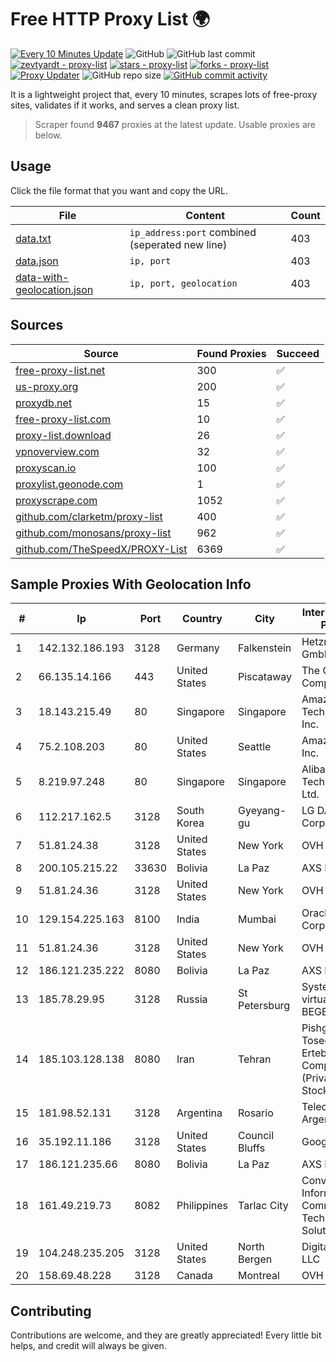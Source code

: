 
# Free HTTP Proxy List 🌍

[![Every 10 Minutes Update](https://github.com/mertguvencli/http-proxy-list/actions/workflows/main.yml/badge.svg?branch=main)](https://github.com/mertguvencli/http-proxy-list/actions/workflows/main.yml)
![GitHub](https://img.shields.io/github/license/mertguvencli/http-proxy-list)
![GitHub last commit](https://img.shields.io/github/last-commit/mertguvencli/http-proxy-list)
[![zevtyardt - proxy-list](https://img.shields.io/static/v1?label=zevtyardt&message=proxy-list&color=blue&logo=github)](https://github.com/zevtyardt/proxy-list "Go to GitHub repo")
[![stars - proxy-list](https://img.shields.io/github/stars/zevtyardt/proxy-list?style=social)](https://github.com/zevtyardt/proxy-list)
[![forks - proxy-list](https://img.shields.io/github/forks/zevtyardt/proxy-list?style=social)](https://github.com/zevtyardt/proxy-list)
[![Proxy Updater](https://github.com/zevtyardt/proxy-list/workflows/Proxy%20Updater/badge.svg)](https://github.com/zevtyardt/proxy-list/actions?query=workflow:"Proxy+Updater")
![GitHub repo size](https://img.shields.io/github/repo-size/zevtyardt/proxy-list)
[![GitHub commit activity](https://img.shields.io/github/commit-activity/m/zevtyardt/proxy-list?logo=commits)](https://github.com/zevtyardt/proxy-list/commits/main)

It is a lightweight project that, every 10 minutes, scrapes lots of free-proxy sites, validates if it works, and serves a clean proxy list.

> Scraper found **9467** proxies at the latest update. Usable proxies are below.

## Usage

Click the file format that you want and copy the URL.

|File|Content|Count|
|----|-------|-----|
|[data.txt](https://raw.githubusercontent.com/mertguvencli/http-proxy-list/main/proxy-list/data.txt)|`ip_address:port` combined (seperated new line)|403|
|[data.json](https://raw.githubusercontent.com/mertguvencli/http-proxy-list/main/proxy-list/data.json)|`ip, port`|403|
|[data-with-geolocation.json](https://raw.githubusercontent.com/mertguvencli/http-proxy-list/main/proxy-list/data-with-geolocation.json)|`ip, port, geolocation`|403|

## Sources

|Source|Found Proxies|Succeed|
|------|-------------|-------|
|[free-proxy-list.net](https://free-proxy-list.net)|300|✅|
|[us-proxy.org](https://www.us-proxy.org)|200|✅|
|[proxydb.net](http://proxydb.net)|15|✅|
|[free-proxy-list.com](https://free-proxy-list.com/?page=&port=&type%5B%5D=http&type%5B%5D=https&up_time=0&search=Search)|10|✅|
|[proxy-list.download](https://www.proxy-list.download/HTTP)|26|✅|
|[vpnoverview.com](https://vpnoverview.com/privacy/anonymous-browsing/free-proxy-servers)|32|✅|
|[proxyscan.io](https://www.proxyscan.io)|100|✅|
|[proxylist.geonode.com](https://proxylist.geonode.com/api/proxy-list?limit=300&page=1&sort_by=lastChecked&sort_type=desc&protocols=http,https)|1|✅|
|[proxyscrape.com](https://api.proxyscrape.com/v2/?request=displayproxies&protocol=http&timeout=10000&country=all&ssl=all&anonymity=all)|1052|✅|
|[github.com/clarketm/proxy-list](https://raw.githubusercontent.com/clarketm/proxy-list/master/proxy-list-raw.txt)|400|✅|
|[github.com/monosans/proxy-list](https://raw.githubusercontent.com/monosans/proxy-list/main/proxies/http.txt)|962|✅|
|[github.com/TheSpeedX/PROXY-List](https://raw.githubusercontent.com/TheSpeedX/PROXY-List/master/http.txt)|6369|✅|


## Sample Proxies With Geolocation Info

|#|Ip|Port|Country|City|Internet Service Provider|
|-|--|----|-------|----|-------------------------|
|1|142.132.186.193|3128|Germany|Falkenstein|Hetzner Online GmbH|
|2|66.135.14.166|443|United States|Piscataway|The Constant Company, LLC|
|3|18.143.215.49|80|Singapore|Singapore|Amazon Technologies Inc.|
|4|75.2.108.203|80|United States|Seattle|Amazon.com, Inc.|
|5|8.219.97.248|80|Singapore|Singapore|Alibaba (US) Technology Co., Ltd.|
|6|112.217.162.5|3128|South Korea|Gyeyang-gu|LG DACOM Corporation|
|7|51.81.24.38|3128|United States|New York|OVH US LLC|
|8|200.105.215.22|33630|Bolivia|La Paz|AXS Bolivia S. A.|
|9|51.81.24.36|3128|United States|New York|OVH US LLC|
|10|129.154.225.163|8100|India|Mumbai|Oracle Corporation|
|11|51.81.24.36|3128|United States|New York|OVH US LLC|
|12|186.121.235.222|8080|Bolivia|La Paz|AXS Bolivia S. A.|
|13|185.78.29.95|3128|Russia|St Petersburg|System servers virtual hosting BEGET.RU|
|14|185.103.128.138|8080|Iran|Tehran|Pishgaman Toseeh Ertebatat Company (Private Joint Stock)|
|15|181.98.52.131|3128|Argentina|Rosario|Telecom Argentina S.A.|
|16|35.192.11.186|3128|United States|Council Bluffs|Google LLC|
|17|186.121.235.66|8080|Bolivia|La Paz|AXS Bolivia S. A.|
|18|161.49.219.73|8082|Philippines|Tarlac City|Converge Information and Communications Technology Solutions|
|19|104.248.235.205|3128|United States|North Bergen|DigitalOcean, LLC|
|20|158.69.48.228|3128|Canada|Montreal|OVH SAS|



## Contributing

Contributions are welcome, and they are greatly appreciated! Every
little bit helps, and credit will always be given.

